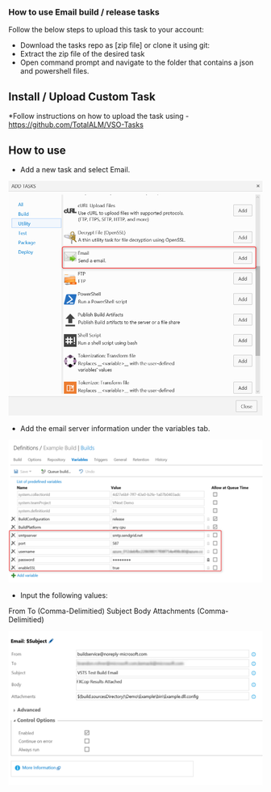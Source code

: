 ### How to use **Email** build / release tasks

Follow the below steps to upload this task to your account:

* Download the tasks repo as [zip file] or clone it using git:
* Extract the zip file of the desired task
* Open command prompt and navigate to the folder that contains a json and powershell files.

## Install / Upload Custom Task

*Follow instructions on how to upload the task using - https://github.com/TotalALM/VSO-Tasks

## How to use

* Add a new task and select Email.

![tfs-cli](docs/SelectTask.png "Build Task")

* Add the email server information under the variables tab.

![tfs-cli](docs/ConfigVariables.png "Email Setting Variables")

* Input the following values:

From
To (Comma-Delimitied)
Subject
Body
Attachments (Comma-Delimitied)

![tfs-cli](docs/Values.png "Values")

